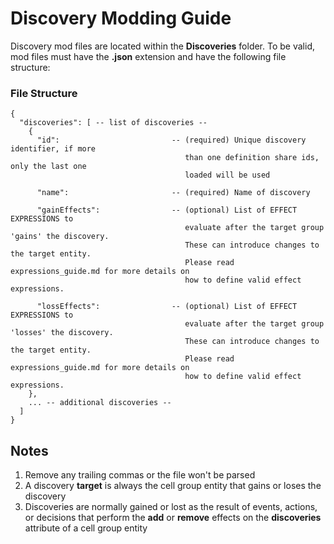 # Discovery Modding Guide

Discovery mod files are located within the **Discoveries** folder. To be valid, mod files must have the **.json** extension and have the following file structure:

### File Structure

```
{
  "discoveries": [ -- list of discoveries --
    {
      "id":                         -- (required) Unique discovery identifier, if more
                                       than one definition share ids, only the last one
                                       loaded will be used

      "name":                       -- (required) Name of discovery

      "gainEffects":                -- (optional) List of EFFECT EXPRESSIONS to
                                       evaluate after the target group 'gains' the discovery.
                                       These can introduce changes to the target entity.
                                       Please read expressions_guide.md for more details on
                                       how to define valid effect expressions.

      "lossEffects":                -- (optional) List of EFFECT EXPRESSIONS to
                                       evaluate after the target group 'losses' the discovery.
                                       These can introduce changes to the target entity.
                                       Please read expressions_guide.md for more details on
                                       how to define valid effect expressions.
    },
    ... -- additional discoveries --
  ]
}
```

## Notes
1. Remove any trailing commas or the file won't be parsed
2. A discovery **target** is always the cell group entity that gains or loses the discovery
3. Discoveries are normally gained or lost as the result of events, actions, or decisions that perform the **add** or **remove** effects on the **discoveries** attribute of a cell group entity
